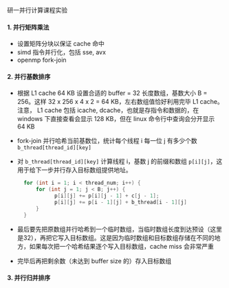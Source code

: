 

研一并行计算课程实验



#### 1. 并行矩阵乘法

- 设置矩阵分块以保证 cache 命中
- simd 指令并行化，包括 sse, avx
- openmp fork-join





#### 2. 并行基数排序

- 根据 L1 cache 64 KB 设置合适的 buffer = 32 长度数组，基数大小 B = 256。这样 32 x 256 x 4 x 2 = 64 KB，左右数组值恰好利用完毕 L1 cache。注意， L1 cache 包括 icache, dcache，也就是存指令和数据的，在 windows 下直接查看会显示 128 KB，但在 linux 命令行中查询会分开显示 64 KB

- fork-join 并行哈希当前基数位，统计每个线程 i 每一位 j 有多少个数 `b_thread[thread_id][key]` 

- 对 `b_thread[thread_id][key]` 计算线程 i，基数 j 的前缀和数组 `p[i][j]`，这用于给下一步并行存入目标数组提供地址。

  ```c
  	for (int i = 1; i < thread_num; i++) {
  		for (int j = 1; j < B; j++) {
              p[i][j] += p[i][j - 1] + c[j - 1];
              p[i][j] += p[i - 1][j] + b_thread[i - 1][j]
  		}
  	}
  ```

- 最后要先把原数组并行哈希到一个临时数组，当临时数组长度到达预设（这里是32），再把它写入目标数组。这是因为临时数组和目标数组存储在不同的地方，如果每次把一个哈希结果逐个写入目标数组，cache miss 会非常严重

- 完毕后再把剩余数（未达到 buffer size 的）存入目标数组



#### 3. 并行归并排序

